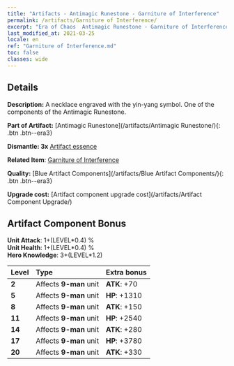 ```yaml
---
title: "Artifacts - Antimagic Runestone - Garniture of Interference"
permalink: /artifacts/Garniture of Interference/
excerpt: "Era of Chaos  Antimagic Runestone - Garniture of Interference. A necklace engraved with the yin-yang symbol. One of the components of the Antimagic Runestone."
last_modified_at: 2021-03-25
locale: en
ref: "Garniture of Interference.md"
toc: false
classes: wide
---
```




## Details

 **Description:** A necklace engraved with the yin-yang symbol. One of the components of the Antimagic Runestone.

 **Part of Artifact:** [Antimagic Runestone](/artifacts/Antimagic Runestone/){: .btn .btn--era3}

 **Dismantle: 3x** [Artifact essence](/Items/con_905/)

 **Related Item**: [Garniture of Interference](/Items/art_118/)

 **Quality:** [Blue Artifact Components](/artifacts/Blue Artifact Components/){: .btn .btn--era3}

 **Upgrade cost:** [Artifact component upgrade cost](/artifacts/Artifact Component Upgrade/)

## Artifact Component Bonus

  **Unit Attack**: 1+(LEVEL\*0.4) %<br/>**Unit Health**: 1+(LEVEL\*0.4) %<br/>**Hero Knowledge**: 3+(LEVEL\*1.2)

  |  Level  | Type |    Extra bonus  | 
  |:--------|:-----|:----------------| 
  | **2** | Affects **9-man** unit | **ATK**: +70 | 
  | **5** | Affects **9-man** unit | **HP**: +1310 | 
  | **8** | Affects **9-man** unit | **ATK**: +150 | 
  | **11** | Affects **9-man** unit | **HP**: +2540 | 
  | **14** | Affects **9-man** unit | **ATK**: +280 | 
  | **17** | Affects **9-man** unit | **HP**: +3780 | 
  | **20** | Affects **9-man** unit | **ATK**: +330 | 
